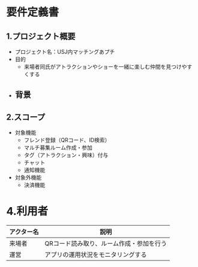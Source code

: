 # 要件定義書

## 1.プロジェクト概要
- プロジェクト名：USJ内マッチングあプチ
- 目的
    - 来場者同氏がアトラクションやショーを一緒に楽しむ仲間を見つけやすくする
- 背景
    - 

## 2.スコープ
- 対象機能
    - フレンド登録（QRコード、ID検索）
    - マルチ募集ルーム作成・参加
    - タグ（アトラクション・興味）付与
    - チャット
    - 通知機能
- 対象外機能
    - 決済機能

# 4.利用者
| アクター名    | 説明                      |
|--------------|--------------------------|
| 来場者        | QRコード読み取り、ルーム作成・参加を行う|
| 運営          | アプリの運用状況をモニタリングする|